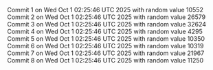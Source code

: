 Commit 1 on Wed Oct  1 02:25:46 UTC 2025 with random value 10552
Commit 2 on Wed Oct  1 02:25:46 UTC 2025 with random value 26579
Commit 3 on Wed Oct  1 02:25:46 UTC 2025 with random value 32624
Commit 4 on Wed Oct  1 02:25:46 UTC 2025 with random value 4295
Commit 5 on Wed Oct  1 02:25:46 UTC 2025 with random value 10350
Commit 6 on Wed Oct  1 02:25:46 UTC 2025 with random value 10319
Commit 7 on Wed Oct  1 02:25:46 UTC 2025 with random value 21967
Commit 8 on Wed Oct  1 02:25:46 UTC 2025 with random value 11250
